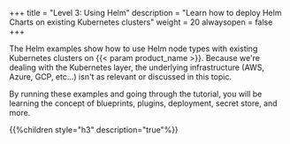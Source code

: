 +++
title = "Level 3: Using Helm"
description = "Learn how to deploy Helm Charts on existing Kubernetes clusters"
weight = 20
alwaysopen = false
+++

The Helm examples show how to use Helm node types with existing Kubernetes clusters on {{< param product_name >}}. Because we're dealing with the Kubernetes layer, the underlying infrastructure (AWS, Azure, GCP, etc...) isn't as relevant or discussed in this topic. 

By running these examples and going through the tutorial, you will be learning the concept of blueprints, plugins, deployment, secret store, and more.

{{%children style="h3" description="true"%}}
